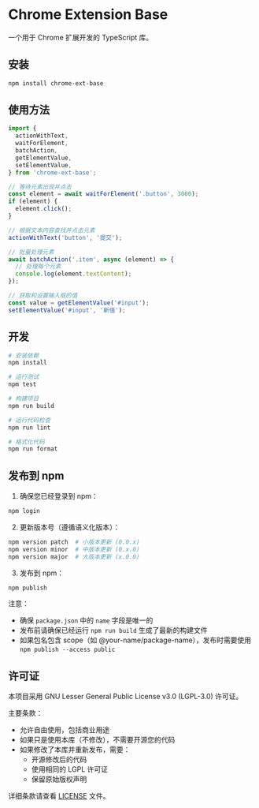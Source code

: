 # Chrome Extension Base

一个用于 Chrome 扩展开发的 TypeScript 库。

## 安装

```bash
npm install chrome-ext-base
```

## 使用方法

```typescript
import {
  actionWithText,
  waitForElement,
  batchAction,
  getElementValue,
  setElementValue,
} from 'chrome-ext-base';

// 等待元素出现并点击
const element = await waitForElement('.button', 3000);
if (element) {
  element.click();
}

// 根据文本内容查找并点击元素
actionWithText('button', '提交');

// 批量处理元素
await batchAction('.item', async (element) => {
  // 处理每个元素
  console.log(element.textContent);
});

// 获取和设置输入框的值
const value = getElementValue('#input');
setElementValue('#input', '新值');
```

## 开发

```bash
# 安装依赖
npm install

# 运行测试
npm test

# 构建项目
npm run build

# 运行代码检查
npm run lint

# 格式化代码
npm run format
```

## 发布到 npm

1. 确保您已经登录到 npm：

```bash
npm login
```

2. 更新版本号（遵循语义化版本）：

```bash
npm version patch  # 小版本更新 (0.0.x)
npm version minor  # 中版本更新 (0.x.0)
npm version major  # 大版本更新 (x.0.0)
```

3. 发布到 npm：

```bash
npm publish
```

注意：

- 确保 `package.json` 中的 `name` 字段是唯一的
- 发布前请确保已经运行 `npm run build` 生成了最新的构建文件
- 如果包名包含 scope（如 @your-name/package-name），发布时需要使用 `npm publish --access public`

## 许可证

本项目采用 GNU Lesser General Public License v3.0 (LGPL-3.0) 许可证。

主要条款：

- 允许自由使用，包括商业用途
- 如果只是使用本库（不修改），不需要开源您的代码
- 如果修改了本库并重新发布，需要：
  - 开源修改后的代码
  - 使用相同的 LGPL 许可证
  - 保留原始版权声明

详细条款请查看 [LICENSE](LICENSE) 文件。
